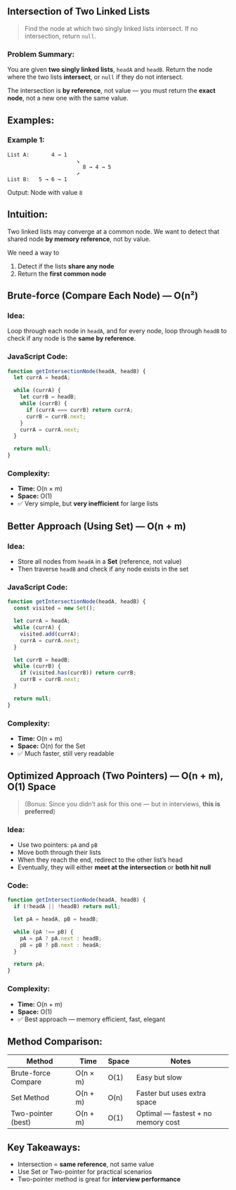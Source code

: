 ## Intersection of Two Linked Lists

> Find the node at which two singly linked lists intersect. If no intersection, return `null`.


### Problem Summary:

You are given **two singly linked lists**, `headA` and `headB`. Return the node where the two lists **intersect**, or `null` if they do not intersect.

The intersection is **by reference**, not value — you must return the **exact node**, not a new one with the same value.


## Examples:

### Example 1:

```
List A:       4 → 1
                      ↘
                        8 → 4 → 5
                      ↗
List B:   5 → 6 → 1
```

Output: Node with value `8`


## Intuition:

Two linked lists may converge at a common node.
We want to detect that shared node **by memory reference**, not by value.

We need a way to
1. Detect if the lists **share any node**
2. Return the **first common node**


## Brute-force (Compare Each Node) — O(n²)

### Idea:

Loop through each node in `headA`, and for every node, loop through `headB` to check if any node is the **same by reference**.


### JavaScript Code:

```javascript
function getIntersectionNode(headA, headB) {
  let currA = headA;

  while (currA) {
    let currB = headB;
    while (currB) {
      if (currA === currB) return currA;
      currB = currB.next;
    }
    currA = currA.next;
  }

  return null;
}
```

### Complexity:

* **Time:** O(n × m)
* **Space:** O(1)
* ✅ Very simple, but **very inefficient** for large lists


## Better Approach (Using Set) — O(n + m)

### Idea:

* Store all nodes from `headA` in a **Set** (reference, not value)
* Then traverse `headB` and check if any node exists in the set


### JavaScript Code:

```javascript
function getIntersectionNode(headA, headB) {
  const visited = new Set();

  let currA = headA;
  while (currA) {
    visited.add(currA);
    currA = currA.next;
  }

  let currB = headB;
  while (currB) {
    if (visited.has(currB)) return currB;
    currB = currB.next;
  }

  return null;
}
```

### Complexity:

* **Time:** O(n + m)
* **Space:** O(n) for the Set
* ✅ Much faster, still very readable


## Optimized Approach (Two Pointers) — O(n + m), O(1) Space

> (Bonus: Since you didn’t ask for this one — but in interviews, **this is preferred**)

### Idea:

* Use two pointers: `pA` and `pB`
* Move both through their lists
* When they reach the end, redirect to the other list’s head
* Eventually, they will either **meet at the intersection** or **both hit null**


### Code:

```javascript
function getIntersectionNode(headA, headB) {
  if (!headA || !headB) return null;

  let pA = headA, pB = headB;

  while (pA !== pB) {
    pA = pA ? pA.next : headB;
    pB = pB ? pB.next : headA;
  }

  return pA;
}
```

### Complexity:

* **Time:** O(n + m)
* **Space:** O(1)
* ✅ Best approach — memory efficient, fast, elegant


## Method Comparison:

| Method              | Time     | Space | Notes                              |
| ------------------- | -------- | ----- | ---------------------------------- |
| Brute-force Compare | O(n × m) | O(1)  | Easy but slow                      |
| Set Method          | O(n + m) | O(n)  | Faster but uses extra space        |
| Two-pointer (best)  | O(n + m) | O(1)  | Optimal — fastest + no memory cost |


## Key Takeaways:

* Intersection = **same reference**, not same value
* Use Set or Two-pointer for practical scenarios
* Two-pointer method is great for **interview performance**

